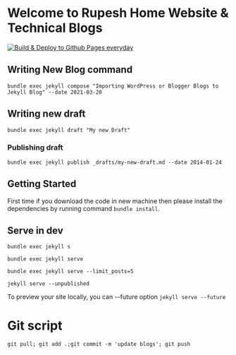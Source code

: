 # Welcome to Rupesh Home Website & Technical Blogs

[![Build & Deploy to Github Pages everyday](https://github.com/rupeshtiwari/rupeshtiwari.github.io/actions/workflows/ghpages.yml/badge.svg?branch=gh_pages&event=push)](https://github.com/rupeshtiwari/rupeshtiwari.github.io/actions/workflows/ghpages.yml)

## Writing New Blog command

`bundle exec jekyll compose "Importing WordPress or Blogger Blogs to Jekyll Blog" --date 2021-03-20`

## Writing new draft

`bundle exec jekyll draft "My new Draft"`

### Publishing draft

`bundle exec jekyll publish _drafts/my-new-draft.md --date 2014-01-24`

## Getting Started

First time if you download the code in new machine then please install the dependencies by running command
`bundle install`.

## Serve in dev

`bundle exec jekyll s`

`bundle exec jekyll serve`

`bundle exec jekyll serve --limit_posts=5`

`jekyll serve --unpublished`

To preview your site locally, you can --future option
`jekyll serve --future`

# Git script

```
git pull; git add .;git commit -m 'update blogs'; git push
```
